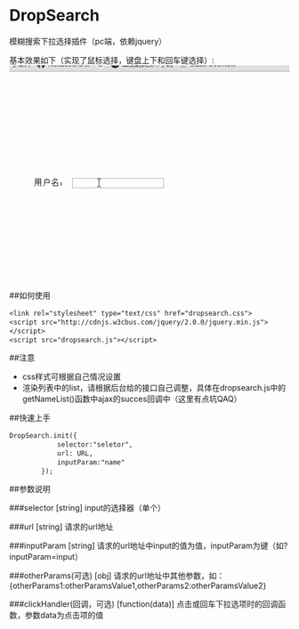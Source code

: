 # DropSearch
模糊搜索下拉选择插件（pc端，依赖jquery）

基本效果如下（实现了鼠标选择，键盘上下和回车键选择）:
![DropSearch](/dropsearch.gif)

##如何使用

    <link rel="stylesheet" type="text/css" href="dropsearch.css">
    <script src="http://cdnjs.w3cbus.com/jquery/2.0.0/jquery.min.js"></script>
	<script src="dropsearch.js"></script>

##注意

 - css样式可根据自己情况设置
 - 渲染列表中的list，请根据后台给的接口自己调整，具体在dropsearch.js中的getNameList()函数中ajax的succes回调中（这里有点坑QAQ）



##快速上手

    DropSearch.init({
				selector:"seletor",
				url: URL,
				inputParam:"name"
			});
			


##参数说明

###selector [string]
input的选择器（单个）


###url [string]
请求的url地址

###inputParam [string]
请求的url地址中input的值为值，inputParam为键（如?inputParam=input）

###otherParams(可选) [obj]
请求的url地址中其他参数，如：{otherParams1:otherParamsValue1,otherParams2:otherParamsValue2}

###clickHandler(回调，可选) [function(data)]
点击或回车下拉选项时的回调函数，参数data为点击项的值














